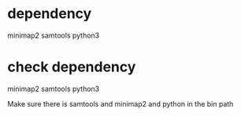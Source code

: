 # dependency
minimap2
samtools
python3

# check dependency
minimap2
samtools
python3

Make sure there is samtools and minimap2 and python in the bin path